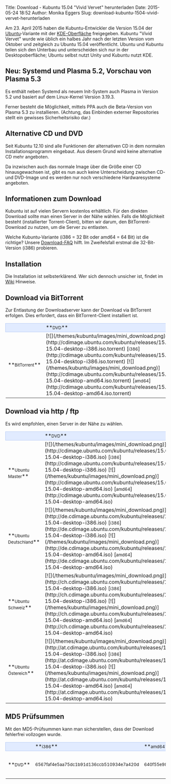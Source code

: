 Title: Download - Kubuntu 15.04 "Vivid Vervet" herunterladen
Date: 2015-05-24 18:52
Author: Monika Eggers
Slug: download-kubuntu-1504-vivid-vervet-herunterladen

Am 23. April 2015 haben die Kubuntu-Entwickler die Version 15.04 der
[Ubuntu](http://www.ubuntu.com/)-Variante mit der
[KDE-Oberfläche](http://www.kde.org/) freigegeben. Kubuntu "Vivid
Vervet" wurde wie üblich ein halbes Jahr nach der letzten Version vom
Oktober und zeitgleich zu Ubuntu 15.04 veröffentlicht. Ubuntu und
Kubuntu teilen sich den Unterbau und unterscheiden sich nur in der
Desktopoberfläche; Ubuntu selbst nutzt Unity und Kubuntu nutzt KDE.


Neu: Systemd und Plasma 5.2, Vorschau von Plasma 5.3
----------------------------------------------------


Es enthält neben Systemd als neuem Init-System auch Plasma in Version
5.2 und basiert auf dem Linux-Kernel Version 3.19.3.


Ferner besteht die Möglichkeit, mittels PPA auch die Beta-Version von
Plasma 5.3 zu installieren. (Achtung, das Einbinden externer
Repositories stellt ein gewisses Sicherheitsrisiko dar.)


Alternative CD und DVD
----------------------


Seit Kubuntu 12.10 sind alle Funktionen der alternativen CD in dem
normalen Installationsprogramm eingebaut. Aus diesem Grund wird keine
alternative CD mehr angeboten.


Da inzwischen auch das normale Image über die Größe einer CD
hinausgewachsen ist, gibt es nun auch keine Unterscheidung zwischen CD-
und DVD-Image und es werden nur noch verschiedene Hardwaresysteme
angeboten.


Informationen zum Download
--------------------------


Kubuntu ist auf vielen Servern kostenlos erhältlich. Für den direkten
Download sollte man einen Server in der Nähe wählen. Falls die
Möglichkeit besteht (installierter Torrent-Client), bitten wir darum,
den BitTorrent-Download zu nutzen, um die Server zu entlasten.


Welche Kubuntu-Variante (i386 = 32 Bit oder amd64 = 64 Bit) ist die
richtige? Unsere [Download-FAQ](/download/faq) hilft. Im Zweifelsfall
erstmal die 32-Bit-Version (i386) probieren.


Installation
------------


Die Installation ist selbsterklärend. Wer sich dennoch unsicher ist,
findet im [Wiki](http://wiki.kubuntu-de.org/Installation) Hinweise.


Download via BitTorrent
-----------------------


Zur Entlastung der Downloadserver kann der Download via BitTorrent
erfolgen. Dies erfordert, dass ein BitTorrent-Client installiert ist.


<table width="100%" cellspacing="2" cellpadding="2">


<tbody>


<tr style="border: 1px solid rgb(179, 200, 243); background-color: rgb(225, 235, 255);">


<td width="150" align="left">
 

</td>


<td width="150" align="left">
**<small>DVD</small>**

</td>


</tr>


<tr class="even">


<td>
**<small>BitTorrent</small>**

</td>


<td>
[![](/themes/kubuntu/images/mini_download.png)](http://cdimage.ubuntu.com/kubuntu/releases/15.04/release/kubuntu-15.04-desktop-i386.iso.torrent)
[<small>i386</small>](http://cdimage.ubuntu.com/kubuntu/releases/15.04/release/kubuntu-15.04-desktop-i386.iso.torrent)
[![](/themes/kubuntu/images/mini_download.png)](http://cdimage.ubuntu.com/kubuntu/releases/15.04/release/kubuntu-15.04-desktop-amd64.iso.torrent)
[<small>amd64</small>](http://cdimage.ubuntu.com/kubuntu/releases/15.04/release/kubuntu-15.04-desktop-amd64.iso.torrent)

</td>


</tr>


</tbody>


</table>


Download via http / ftp
-----------------------


Es wird empfohlen, einen Server in der Nähe zu wählen.


<table width="100%" cellspacing="2" cellpadding="2">


<tbody>


<tr style="border: 1px solid rgb(179, 200, 243); background-color: rgb(225, 235, 255);">


<td width="150" align="left">
 

</td>


<td width="150" align="left">
**<small>DVD</small>**

</td>


</tr>


<tr class="even">


<td>
**<small>Ubuntu Master</small>**

</td>


<td>
[![](/themes/kubuntu/images/mini_download.png)](http://cdimage.ubuntu.com/kubuntu/releases/15.04/release/kubuntu-15.04-desktop-i386.iso)
[<small>i386</small>](http://cdimage.ubuntu.com/kubuntu/releases/15.04/release/kubuntu-15.04-desktop-i386.iso)
[![](/themes/kubuntu/images/mini_download.png)](http://cdimage.ubuntu.com/kubuntu/releases/15.04/release/kubuntu-15.04-desktop-amd64.iso)
[<small>amd64</small>](http://cdimage.ubuntu.com/kubuntu/releases/15.04/release/kubuntu-15.04-desktop-amd64.iso)

</td>


</tr>


<tr class="odd">


<td>
**<small>Ubuntu Deutschland</small>**

</td>


<td>
[![](/themes/kubuntu/images/mini_download.png)](http://de.cdimage.ubuntu.com/kubuntu/releases/15.04/release/kubuntu-15.04-desktop-i386.iso)
[<small>i386</small>](http://de.cdimage.ubuntu.com/kubuntu/releases/15.04/release/kubuntu-15.04-desktop-i386.iso)
[![](/themes/kubuntu/images/mini_download.png)](http://de.cdimage.ubuntu.com/kubuntu/releases/15.04/release/kubuntu-15.04-desktop-amd64.iso)
[<small>amd64</small>](http://de.cdimage.ubuntu.com/kubuntu/releases/15.04/release/kubuntu-15.04-desktop-amd64.iso)

</td>


</tr>


<tr class="even">


<td>
**<small>Ubuntu Schweiz</small>**

</td>


<td>
[![](/themes/kubuntu/images/mini_download.png)](http://ch.cdimage.ubuntu.com/kubuntu/releases/15.04/release/kubuntu-15.04-desktop-i386.iso)
[<small>i386</small>](http://ch.cdimage.ubuntu.com/kubuntu/releases/15.04/release/kubuntu-15.04-desktop-i386.iso)
[![](/themes/kubuntu/images/mini_download.png)](http://ch.cdimage.ubuntu.com/kubuntu/releases/15.04/release/kubuntu-15.04-desktop-amd64.iso)
[<small>amd64</small>](http://ch.cdimage.ubuntu.com/kubuntu/releases/15.04/release/kubuntu-15.04-desktop-amd64.iso)

</td>


</tr>


<tr class="odd">


<td>
**<small>Ubuntu Östereich</small>**

</td>


<td>
[![](/themes/kubuntu/images/mini_download.png)](http://at.cdimage.ubuntu.com/kubuntu/releases/15.04/release/kubuntu-15.04-desktop-i386.iso)
[<small>i386</small>](http://at.cdimage.ubuntu.com/kubuntu/releases/15.04/release/kubuntu-15.04-desktop-i386.iso)
[![](/themes/kubuntu/images/mini_download.png)](http://at.cdimage.ubuntu.com/kubuntu/releases/15.04/release/kubuntu-15.04-desktop-amd64.iso)
[<small>amd64</small>](http://at.cdimage.ubuntu.com/kubuntu/releases/15.04/release/kubuntu-15.04-desktop-amd64.iso)

</td>


</tr>

<!--<tr style="border: 1px solid rgb(179, 200, 243); background-color: rgb(225, 235, 255);">            <td align="center" colspan="5">Mirror Deutschland</td></p><p>        </tr></p><p>        <tr class="odd"></p><p>            <td><strong><small>Uni Kaiserslautern</small></strong></td></p><p>            <td>         <a href="http://ftp.uni-kl.de/pub/linux/ubuntu.iso/kubuntu/quantal/kubuntu-12.10-desktop-i386.iso"><img border="0" src="/themes/kubuntu/images/mini_download.png" alt="" /></a>        <a href="http://ftp.uni-kl.de/pub/linux/ubuntu.iso/kubuntu/quantal/kubuntu-12.10-desktop-i386.iso"><small>i386</small></a>        <a href="http://ftp.uni-kl.de/pub/linux/ubuntu.iso/kubuntu/quantal/kubuntu-12.10-desktop-amd64.iso"><img border="0" src="/themes/kubuntu/images/mini_download.png" alt="" /></a>        <a href="http://ftp.uni-kl.de/pub/linux/ubuntu.iso/kubuntu/quantal/kubuntu-12.10-desktop-amd64.iso"><small>amd64</small></a>       </td></p><p>            </p><p>            <td>&nbsp; <!-- Mac --><!--<tr style="border: 1px solid rgb(179, 200, 243); background-color: rgb(225, 235, 255);"></p><p>            <td align="center" colspan="5">Mirror Deutschland</td></p><p>        </tr></p><p>        <tr class="odd"></p><p>            <td><strong><small>Uni Kaiserslautern</small></strong></td></p><p>            <td>         <a href="http://ftp.uni-kl.de/pub/linux/ubuntu.iso/kubuntu/quantal/kubuntu-12.10-desktop-i386.iso"><img border="0" src="/themes/kubuntu/images/mini_download.png" alt="" /></a>        <a href="http://ftp.uni-kl.de/pub/linux/ubuntu.iso/kubuntu/quantal/kubuntu-12.10-desktop-i386.iso"><small>i386</small></a>        <a href="http://ftp.uni-kl.de/pub/linux/ubuntu.iso/kubuntu/quantal/kubuntu-12.10-desktop-amd64.iso"><img border="0" src="/themes/kubuntu/images/mini_download.png" alt="" /></a>        <a href="http://ftp.uni-kl.de/pub/linux/ubuntu.iso/kubuntu/quantal/kubuntu-12.10-desktop-amd64.iso"><small>amd64</small></a>       </td></p><p>            </p><p>            <td>&nbsp; <!-- Mac -->


<!--        </tr>--><!--</p><p>        </tr>-->

</tbody>


</table>


MD5 Prüfsummen
--------------


Mit den MD5-Prüfsummen kann man sicherstellen, dass der Download
fehlerfrei vollzogen wurde.


<table width="100%" cellspacing="2" cellpadding="2">


<tbody>


<tr style="border: 1px solid rgb(179, 200, 243); background-color: rgb(225, 235, 255);">


<td align="left">
 

</td>


<td width="200" align="left">
**<small>i386</small>**

</td>


<td width="200" align="left">
**<small>amd64</small>**

</td>


<td width="80" align="left">
**<small>MD5/GPG</small>**

</td>


</tr>


<tr class="even">


<td>
**<small>DVD</small>**

</td>


<td>
<small>6567faf4e5aa75dc1b91d136ccb510934e7a420d</small>

</td>


<td>
<small>640f55e98a17a7afa9828ba7c7ee51c801aa8365</small>

</td>


<td>
[![](/themes/kubuntu/images/mini_download.png)](http://cdimage.ubuntu.com/kubuntu/releases/vivid/release/MD5SUMS) /  
[![](/themes/kubuntu/images/mini_download.png)](http://cdimage.ubuntu.com/kubuntu/releases/vivid/release/MD5SUMS.gpg)

</td>


</tr>


</tbody>


</table>


